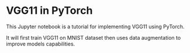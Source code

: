 # VGG11 in PyTorch

This Jupyter notebook is a tutorial for implementing VGG11 using PyTorch.

It will first train VGG11 on MNIST dataset then uses data augmentation to improve models capabilities.
